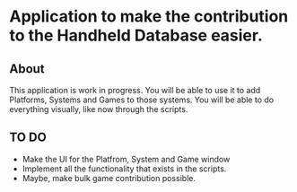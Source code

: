 # Application to make the contribution to the Handheld Database easier.

## About
This application is work in progress. You will be able to use it to add Platforms, Systems and Games to those systems. You will be able to do everything visually, like now through the scripts.

## TO DO
- Make the UI for the Platfrom, System and Game window
- Implement all the functionality that exists in the scripts.
- Maybe, make bulk game contribution possible.